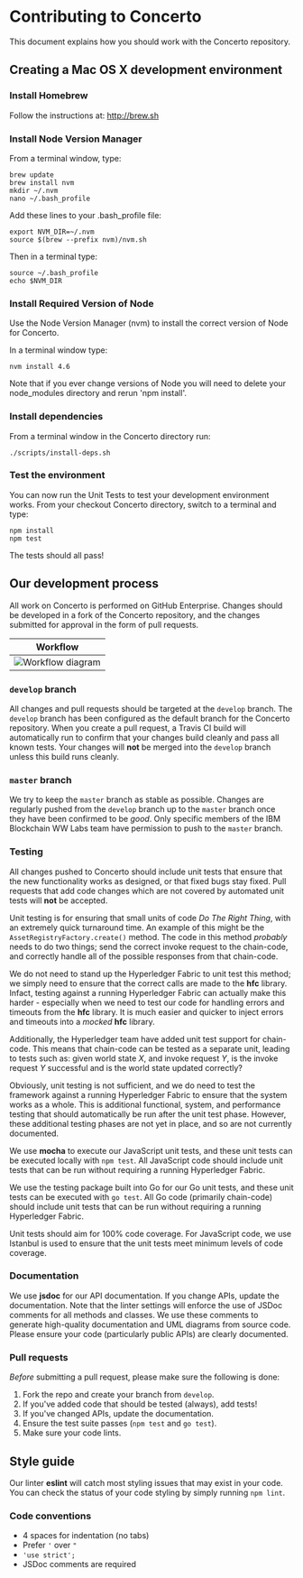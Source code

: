# Contributing to Concerto

This document explains how you should work with the Concerto repository.

## Creating a Mac OS X development environment

### Install Homebrew

Follow the instructions at: http://brew.sh

### Install Node Version Manager

From a terminal window, type:

    brew update
    brew install nvm
    mkdir ~/.nvm
    nano ~/.bash_profile

Add these lines to your .bash_profile file:

    export NVM_DIR=~/.nvm
    source $(brew --prefix nvm)/nvm.sh

Then in a terminal type:

    source ~/.bash_profile
    echo $NVM_DIR

### Install Required Version of Node

Use the Node Version Manager (nvm) to install the correct version of
Node for Concerto.

In a terminal window type:

    nvm install 4.6

Note that if you ever change versions of Node you will need to delete your
node_modules directory and rerun 'npm install'.

### Install dependencies

From a terminal window in the Concerto directory run:

    ./scripts/install-deps.sh

### Test the environment

You can now run the Unit Tests to test your development environment works.
From your checkout Concerto directory, switch to a terminal and type:

    npm install
    npm test

The tests should all pass!

## Our development process

All work on Concerto is performed on GitHub Enterprise. Changes should be developed in a fork of the Concerto repository, and the changes submitted for approval in the form of pull requests.

| Workflow |
| :-----: |
|![Workflow diagram](docs/source/png/Contributing.Diagram.png)|

### `develop` branch

All changes and pull requests should be targeted at the `develop` branch. The `develop` branch has been configured as the default branch for the Concerto repository. When you create a pull request, a Travis CI build will automatically run to confirm that your changes build cleanly and pass all known tests. Your changes will **not** be merged into the `develop` branch unless this build runs cleanly.

### `master` branch

We try to keep the `master` branch as stable as possible. Changes are regularly pushed from the `develop` branch up to the `master` branch once they have been confirmed to be *good*. Only specific members of the IBM Blockchain WW Labs team have permission to push to the `master` branch.

### Testing

All changes pushed to Concerto should include unit tests that ensure that the new functionality works as designed, or that fixed bugs stay fixed. Pull requests that add code changes which are not covered by automated unit tests will **not** be accepted.

Unit testing is for ensuring that small units of code *Do The Right Thing*, with an extremely quick turnaround time. An example of this might be the `AssetRegistryFactory.create()` method. The code in this method *probably* needs to do two things; send the correct invoke request to the chain-code, and correctly handle all of the possible responses from that chain-code.

We do not need to stand up the Hyperledger Fabric to unit test this method; we simply need to ensure that the correct calls are made to the **hfc** library. Infact, testing against a running Hyperledger Fabric can actually make this harder - especially when we need to test our code for handling errors and timeouts from the **hfc** library. It is much easier and quicker to inject errors and timeouts into a *mocked* **hfc** library.

Additionally, the Hyperledger team have added unit test support for chain-code. This means that chain-code can be tested as a separate unit, leading to tests such as: given world state *X*, and invoke request *Y*, is the invoke request *Y* successful and is the world state updated correctly?

Obviously, unit testing is not sufficient, and we do need to test the framework against a running Hyperledger Fabric to ensure that the system works as a whole. This is additional functional, system, and performance testing that should automatically be run after the unit test phase. However, these additional testing phases are not yet in place, and so are not currently documented.

We use **mocha** to execute our JavaScript unit tests, and these unit tests can be executed locally with `npm test`. All JavaScript code should include unit tests that can be run without requiring a running Hyperledger Fabric.

We use the testing package built into Go for our Go unit tests, and these unit tests can be executed with `go test`. All Go code (primarily chain-code) should include unit tests that can be run without requiring a running Hyperledger Fabric.

Unit tests should aim for 100% code coverage. For JavaScript code, we use Istanbul is used to ensure that the unit tests meet minimum levels of code coverage.

### Documentation

We use **jsdoc** for our API documentation. If you change APIs, update the documentation. Note that the linter settings
will enforce the use of JSDoc comments for all methods and classes. We use these comments to generate high-quality
documentation and UML diagrams from source code. Please ensure your code (particularly public APIs) are clearly
documented.

### Pull requests

*Before* submitting a pull request, please make sure the following is done:

1. Fork the repo and create your branch from `develop`.
2. If you've added code that should be tested (always), add tests!
3. If you've changed APIs, update the documentation.
4. Ensure the test suite passes (`npm test` and `go test`).
5. Make sure your code lints.

## Style guide

Our linter **eslint** will catch most styling issues that may exist in your code. You can check the status of your code styling by simply running `npm lint`.

### Code conventions

* 4 spaces for indentation (no tabs)
* Prefer `'` over `"`
* `'use strict';`
* JSDoc comments are required
